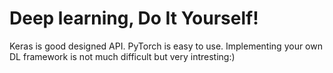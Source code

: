 # Deep learning, Do It Yourself!

Keras is good designed API. PyTorch is easy to use. Implementing your own DL framework is not much difficult but very intresting:) 